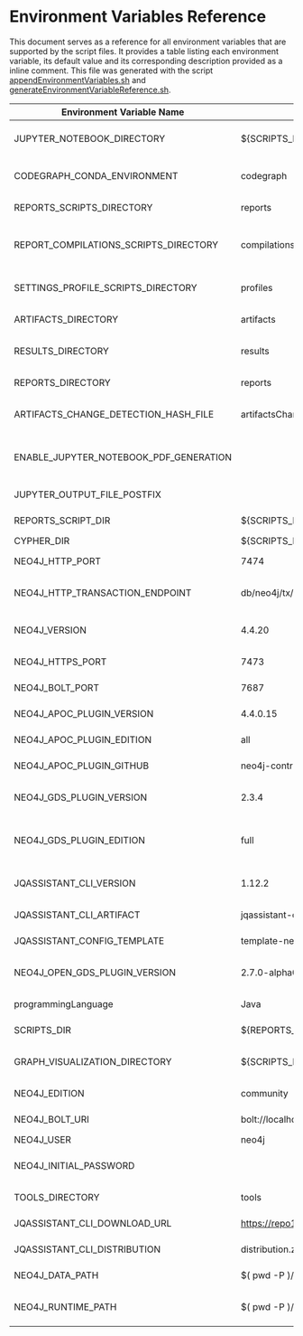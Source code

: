 # Environment Variables Reference

This document serves as a reference for all environment variables that are supported by the script files.
It provides a table listing each environment variable, its default value and its corresponding description provided as a inline comment.
This file was generated with the script [appendEnvironmentVariables.sh](./appendEnvironmentVariables.sh) and [generateEnvironmentVariableReference.sh](./generateEnvironmentVariableReference.sh).

| Environment Variable Name           | Default                             | Description                                            |
| ----------------------------------- | ----------------------------------- | ------------------------------------------------------ |
JUPYTER_NOTEBOOK_DIRECTORY            | ${SCRIPTS_DIR}/../jupyter           | Repository directory containing the Jupyter Notebooks |
CODEGRAPH_CONDA_ENVIRONMENT           | codegraph                           | Name of the conda environment to use for code graph analysis |
REPORTS_SCRIPTS_DIRECTORY             | reports                             | Working directory containing the generated reports |
REPORT_COMPILATIONS_SCRIPTS_DIRECTORY | compilations                        | Repository directory that contains scripts that execute selected report generation scripts |
SETTINGS_PROFILE_SCRIPTS_DIRECTORY    | profiles                            | Repository directory that contains scripts containing settings |
ARTIFACTS_DIRECTORY                   | artifacts                           | Working directory containing the artifacts to be analyzed |
RESULTS_DIRECTORY                     | results                             | Repository directory containing the final analysis report results |
REPORTS_DIRECTORY                     | reports                             | Working directory where the analysis reports are written to  |
ARTIFACTS_CHANGE_DETECTION_HASH_FILE  | artifactsChangeDetectionHash.txt    | Name of the file that contains the hash code of the file list for change detection |
ENABLE_JUPYTER_NOTEBOOK_PDF_GENERATION |                                     | Enable PDF generation for Jupyter Notebooks if set to any non empty value e.g. "true" |
JUPYTER_OUTPUT_FILE_POSTFIX           |                                     | e.g. "" (no postfix), ".nbconvert" or ".output" |
REPORTS_SCRIPT_DIR                    | ${SCRIPTS_DIR}/reports              | Repository directory containing the report scripts |
CYPHER_DIR                            | ${SCRIPTS_DIR}/../cypher            |  |
NEO4J_HTTP_PORT                       | 7474                                | Neo4j HTTP API port for executing queries |
NEO4J_HTTP_TRANSACTION_ENDPOINT       | db/neo4j/tx/commit                  | Neo4j v5: "db/<name>/tx/commit", Neo4j v4: "db/data/transaction/commit" |
NEO4J_VERSION                         | 4.4.20                              | Version 4.4.x is the current long term support (LTS) version (may 2023) |
NEO4J_HTTPS_PORT                      | 7473                                | Neo4j HTTPS port for encrypted querying |
NEO4J_BOLT_PORT                       | 7687                                | Neo4j's own "Bolt Protocol" port |
NEO4J_APOC_PLUGIN_VERSION             | 4.4.0.15                            | Version number matches Neo4j version |
NEO4J_APOC_PLUGIN_EDITION             | all                                 | Since Neo4j v5 only the core edition is maintained |
NEO4J_APOC_PLUGIN_GITHUB              | neo4j-contrib/neo4j-apoc-procedures | Location for the old plugins compatible to Neo4j v4 |
NEO4J_GDS_PLUGIN_VERSION              | 2.3.4                               | Graph Data Science Plugin Version 2.3.x is compatible with Neo4j 4.4.x |
NEO4J_GDS_PLUGIN_EDITION              | full                                | Graph Data Science Plugin Edition: "open" for OpenGDS, "full" for the full version with Neo4j license |
JQASSISTANT_CLI_VERSION               | 1.12.2                              | Version 1.12.2 is the newest version (may 2023) compatible with Neo4j v4 |
JQASSISTANT_CLI_ARTIFACT              | jqassistant-commandline-neo4jv4     | For Neo4j 4: "jqassistant-commandline-neo4jv4" |
JQASSISTANT_CONFIG_TEMPLATE           | template-neo4jv4-jqassistant.yaml   | Name of the template file for the jqassistant configuration |
NEO4J_OPEN_GDS_PLUGIN_VERSION         | 2.7.0-alpha01                       | Graph Data Science Plugin Version 2.4.x of is compatible with Neo4j 5.x |
programmingLanguage                   | Java                                | Set to default value "Java" if not set since it is optional |
SCRIPTS_DIR                           | ${REPORTS_SCRIPT_DIR}/..            | Repository directory containing the shell scripts |
GRAPH_VISUALIZATION_DIRECTORY         | ${SCRIPTS_DIR}/../graph-visualization | Repository directory containing the Jupyter Notebooks |
NEO4J_EDITION                         | community                           | Choose "community" or "enterprise" |
NEO4J_BOLT_URI                        | bolt://localhost:${NEO4J_BOLT_PORT} | Neo4j's own "Bolt Protocol" address |
NEO4J_USER                            | neo4j                               | Neo4j login user |
NEO4J_INITIAL_PASSWORD                |                                     | Neo4j login password that was set to replace the temporary initial password |
TOOLS_DIRECTORY                       | tools                               | Get the tools directory (defaults to "tools") |
JQASSISTANT_CLI_DOWNLOAD_URL          | https://repo1.maven.org/maven2/com/buschmais/jqassistant/cli | Download URL for the jQAssistant CLI |
JQASSISTANT_CLI_DISTRIBUTION          | distribution.zip                    | Neo4j v5 & v4: "distribution.zip" |
NEO4J_DATA_PATH                       | $( pwd -P )/data                    | Path where Neo4j writes its data to (outside tools dir) |
NEO4J_RUNTIME_PATH                    | $( pwd -P )/runtime                 | Path where Neo4j puts runtime data to (e.g. logs) (outside tools dir) |
